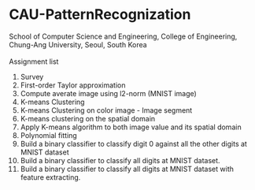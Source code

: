 # CAU-PatternRecognization
School of Computer Science and Engineering, College of Engineering, Chung-Ang University, Seoul, South Korea<br>
<br>
Assignment list<br>
1. Survey<br>
2. First-order Taylor approximation<br>
3. Compute averate image using l2-norm (MNIST image)<br>
4. K-means Clustering<br>
5. K-means Clustering on color image - Image segment<br>
6. K-means clustering on the spatial domain<br>
7. Apply K-means algorithm to both image value and its spatial domain
8. Polynomial fitting
9. Build a binary classifier to classify digit 0 against all the other digits at MNIST dataset
10. Build a binary classifier to classify all digits at MNIST dataset.
11. Build a binary classifier to classify all digits at MNIST dataset with feature extracting.
